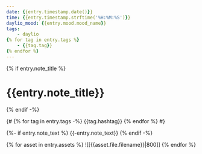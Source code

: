 ```yaml
---
date: {{entry.timestamp.date()}}
time: {{entry.timestamp.strftime('%H:%M:%S')}}
daylio_mood: {{entry.mood.mood_name}}
tags:
    - daylio
{% for tag in entry.tags %}
    - {{tag.tag}}
{% endfor %}
---
```


{% if entry.note_title %} 
# {{entry.note_title}}

{% endif -%}

{# 
{% for tag in entry.tags -%}
{{tag.hashtag}}
{% endfor %}
#}

{%- if entry.note_text %}
    {{-entry.note_text}}
{% endif -%}

{% for asset in entry.assets %}
![[{{asset.file.filename}}|800]]
{% endfor %}
